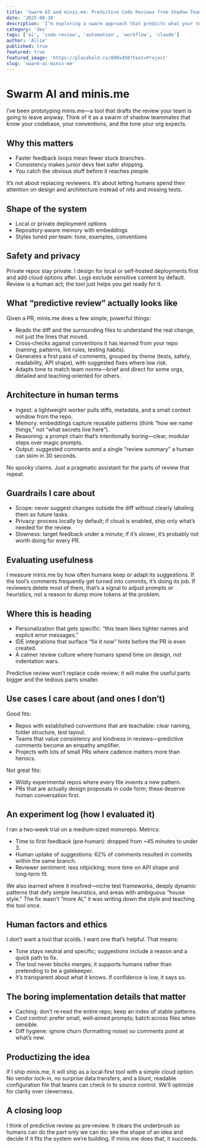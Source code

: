 ```yaml
---
title: 'Swarm AI and minis.me: Predictive Code Reviews from Shadow Teammates'
date: '2025-08-30'
description: 'I’m exploring a swarm approach that predicts what your teammates will comment—so you can fix issues before the PR goes up.'
category: 'dev'
tags: ['ai', 'code-review', 'automation', 'workflow', 'claude']
author: 'Allie'
published: true
featured: true
featured_image: 'https://placehold.co/800x450?text=Project'
slug: 'swarm-ai-minis-me'
---
```


# Swarm AI and minis.me

I’ve been prototyping minis.me—a tool that drafts the review your team is going to leave anyway. Think of it as a swarm of shadow teammates that know your codebase, your conventions, and the tone your org expects.

## Why this matters

- Faster feedback loops mean fewer stuck branches.
- Consistency makes junior devs feel safer shipping.
- You catch the obvious stuff before it reaches people.

It’s not about replacing reviewers. It’s about letting humans spend their attention on design and architecture instead of nits and missing tests.

## Shape of the system

- Local or private deployment options
- Repository‑aware memory with embeddings
- Styles tuned per‑team: tone, examples, conventions

## Safety and privacy

Private repos stay private. I design for local or self‑hosted deployments first and add cloud options after. Logs exclude sensitive content by default. Review is a human act; the tool just helps you get ready for it.

## What “predictive review” actually looks like

Given a PR, minis.me does a few simple, powerful things:

- Reads the diff and the surrounding files to understand the real change, not just the lines that moved.
- Cross‑checks against conventions it has learned from your repo (naming, patterns, lint rules, testing habits).
- Generates a first pass of comments, grouped by theme (tests, safety, readability, API shape), with suggested fixes where low risk.
- Adapts tone to match team norms—brief and direct for some orgs, detailed and teaching‑oriented for others.

## Architecture in human terms

- Ingest: a lightweight worker pulls diffs, metadata, and a small context window from the repo.
- Memory: embeddings capture reusable patterns (think “how we name things,” not “what secrets live here”).
- Reasoning: a prompt chain that’s intentionally boring—clear, modular steps over magic prompts.
- Output: suggested comments and a single “review summary” a human can skim in 30 seconds.

No spooky claims. Just a pragmatic assistant for the parts of review that repeat.

## Guardrails I care about

- Scope: never suggest changes outside the diff without clearly labeling them as future tasks.
- Privacy: process locally by default; if cloud is enabled, ship only what’s needed for the review.
- Slowness: target feedback under a minute; if it’s slower, it’s probably not worth doing for every PR.

## Evaluating usefulness

I measure minis.me by how often humans keep or adapt its suggestions. If the tool’s comments frequently get turned into commits, it’s doing its job. If reviewers delete most of them, that’s a signal to adjust prompts or heuristics, not a reason to dump more tokens at the problem.

## Where this is heading

- Personalization that gets specific: “this team likes tighter names and explicit error messages.”
- IDE integrations that surface “fix it now” hints before the PR is even created.
- A calmer review culture where humans spend time on design, not indentation wars.

Predictive review won’t replace code review; it will make the useful parts bigger and the tedious parts smaller.

## Use cases I care about (and ones I don’t)

Good fits:

- Repos with established conventions that are teachable: clear naming, folder structure, test layout.
- Teams that value consistency and kindness in reviews—predictive comments become an empathy amplifier.
- Projects with lots of small PRs where cadence matters more than heroics.

Not great fits:

- Wildly experimental repos where every file invents a new pattern.
- PRs that are actually design proposals in code form; these deserve human conversation first.

## An experiment log (how I evaluated it)

I ran a two‑week trial on a medium‑sized monorepo. Metrics:

- Time to first feedback (pre‑human): dropped from ~45 minutes to under 3.
- Human uptake of suggestions: 62% of comments resulted in commits within the same branch.
- Reviewer sentiment: less nitpicking; more time on API shape and long‑term fit.

We also learned where it misfired—niche test frameworks, deeply dynamic patterns that defy simple heuristics, and areas with ambiguous “house style.” The fix wasn’t “more AI,” it was writing down the style and teaching the tool once.

## Human factors and ethics

I don’t want a tool that scolds. I want one that’s helpful. That means:

- Tone stays neutral and specific; suggestions include a reason and a quick path to fix.
- The tool never blocks merges; it supports humans rather than pretending to be a gatekeeper.
- It’s transparent about what it knows. If confidence is low, it says so.

## The boring implementation details that matter

- Caching: don’t re‑read the entire repo; keep an index of stable patterns.
- Cost control: prefer small, well‑aimed prompts; batch across files when sensible.
- Diff hygiene: ignore churn (formatting noise) so comments point at what’s new.

## Productizing the idea

If I ship minis.me, it will ship as a local‑first tool with a simple cloud option. No vendor lock‑in, no surprise data transfers, and a blunt, readable configuration file that teams can check in to source control. We’ll optimize for clarity over cleverness.

## A closing loop

I think of predictive review as pre‑review. It clears the underbrush so humans can do the part only we can do: see the shape of an idea and decide if it fits the system we’re building. If minis.me does that, it succeeds.

